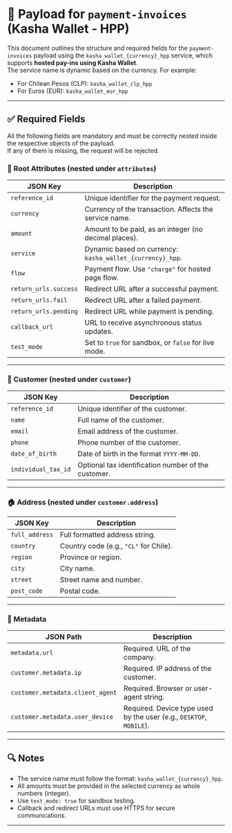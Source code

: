 # 📄 Payload for `payment-invoices` (Kasha Wallet - HPP)

This document outlines the structure and required fields for the `payment-invoices` payload using the `kasha_wallet_{currency}_hpp` service, which supports **hosted pay-ins using Kasha Wallet**.  
The service name is dynamic based on the currency. For example:
- For Chilean Pesos (CLP): `kasha_wallet_clp_hpp`
- For Euros (EUR): `kasha_wallet_eur_hpp`

---

## ✅ Required Fields

All the following fields are mandatory and must be correctly nested inside the respective objects of the payload.  
If any of them is missing, the request will be rejected.

### 🧾 Root Attributes (nested under `attributes`)

| JSON Key             | Description                                                                 |
|----------------------|-----------------------------------------------------------------------------|
| `reference_id`       | Unique identifier for the payment request.                                  |
| `currency`           | Currency of the transaction. Affects the service name.                      |
| `amount`             | Amount to be paid, as an integer (no decimal places).                       |
| `service`            | Dynamic based on currency: `kasha_wallet_{currency}_hpp`.                   |
| `flow`               | Payment flow. Use `"charge"` for hosted page flow.                          |
| `return_urls.success`| Redirect URL after a successful payment.                                    |
| `return_urls.fail`   | Redirect URL after a failed payment.                                        |
| `return_urls.pending`| Redirect URL while payment is pending.                                      |
| `callback_url`       | URL to receive asynchronous status updates.                                 |
| `test_mode`          | Set to `true` for sandbox, or `false` for live mode.                        |

---

### 👤 Customer (nested under `customer`)

| JSON Key             | Description                                                             |
|----------------------|-------------------------------------------------------------------------|
| `reference_id`       | Unique identifier of the customer.                                      |
| `name`               | Full name of the customer.                                              |
| `email`              | Email address of the customer.                                          |
| `phone`              | Phone number of the customer.                                           |
| `date_of_birth`      | Date of birth in the format `YYYY-MM-DD`.                               |
| `individual_tax_id`  | Optional tax identification number of the customer.                     |

---

### 🏠 Address (nested under `customer.address`)

| JSON Key        | Description                                                                 |
|------------------|-----------------------------------------------------------------------------|
| `full_address`   | Full formatted address string.                                              |
| `country`        | Country code (e.g., `"CL"` for Chile).                                      |
| `region`         | Province or region.                                                         |
| `city`           | City name.                                                                  |
| `street`         | Street name and number.                                                     |
| `post_code`      | Postal code.                                                                |

---

### 🧩 Metadata

| JSON Path                          | Description                                                             |
|------------------------------------|-------------------------------------------------------------------------|
| `metadata.url`                     | Required. URL of the company.                                           |
| `customer.metadata.ip`             | Required. IP address of the customer.                                   |
| `customer.metadata.client_agent`   | Required. Browser or user-agent string.                                 |
| `customer.metadata.user_device`    | Required. Device type used by the user (e.g., `DESKTOP`, `MOBILE`).     |

---

## 🔍 Notes

- The service name must follow the format: `kasha_wallet_{currency}_hpp`.
- All amounts must be provided in the selected currency as whole numbers (integer).
- Use `test_mode: true` for sandbox testing.
- Callback and redirect URLs must use HTTPS for secure communications.

---
